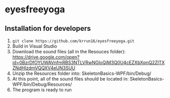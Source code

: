 # eyesfreeyoga

## Installation for developers

1. `git clone https://github.com/krrun16/eyesfreeyoga.git`
2. Build in Visual Studio
3. Download the sound files (all in the Resouces folder): https://drive.google.com/open?id=0BzrDfOYUWAVnfmRBS3NTLVRwNGloQjM3Q0U4cEZXbXpnQ2ZlTXZNdHIzdmVQQXV4eUN3SUU
4. Unzip the Resources folder into: SkeletonBasics-WPF/bin/Debug/
5. At this point, all of the sound files should be located in: SkeletonBasics-WPF/bin/Debug/Resources/
6. The program is ready to run
